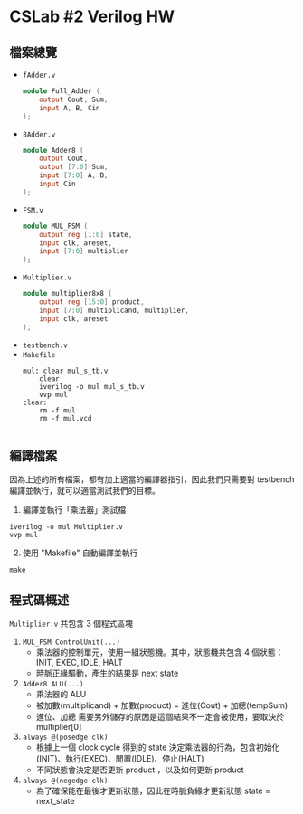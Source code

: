 # CSLab #2 Verilog HW
## 檔案總覽
- `fAdder.v`
    ```verilog
    module Full_Adder (
        output Cout, Sum,
        input A, B, Cin
    );
    ```
- `8Adder.v`
    ```verilog
    module Adder8 (
        output Cout, 
        output [7:0] Sum,
        input [7:0] A, B,
        input Cin
    );
    ```
- `FSM.v`
    ```verilog
    module MUL_FSM (
        output reg [1:0] state,
        input clk, areset, 
        input [7:0] multiplier
    );
    ```
- `Multiplier.v`
    ```verilog
    module multiplier8x8 (
        output reg [15:0] product,
        input [7:0] multiplicand, multiplier,
        input clk, areset
    );
    ```
- `testbench.v`
- `Makefile`
    ```
    mul: clear mul_s_tb.v
        clear
        iverilog -o mul mul_s_tb.v
        vvp mul
    clear:
        rm -f mul
        rm -f mul.vcd
        
    ```

## 編譯檔案
因為上述的所有檔案，都有加上適當的編譯器指引，因此我們只需要對 testbench 編譯並執行，就可以適當測試我們的目標。

1. 編譯並執行「乘法器」測試檔
```
iverilog -o mul Multiplier.v
vvp mul
```
2. 使用 "Makefile" 自動編譯並執行
```
make
```

## 程式碼概述
`Multiplier.v` 共包含 3 個程式區塊

1. `MUL_FSM ControlUnit(...)`
    - 乘法器的控制單元，使用一組狀態機。其中，狀態機共包含 4 個狀態：INIT, EXEC, IDLE, HALT
    - 時脈正緣驅動，產生的結果是 next state
2. `Adder8 ALU(...)`
    - 乘法器的 ALU
    - 被加數(multiplicand) + 加數(product) = 進位(Cout) + 加總(tempSum)
    - 進位、加總 需要另外儲存的原因是這個結果不一定會被使用，要取決於 multiplier[0]
3. `always @(posedge clk)`
   - 根據上一個 clock cycle 得到的 state 決定乘法器的行為，包含初始化(INIT)、執行(EXEC)、閒置(IDLE)、停止(HALT)
   - 不同狀態會決定是否更新 product ，以及如何更新 product
4. `always @(negedge clk)`
   - 為了確保能在最後才更新狀態，因此在時脈負緣才更新狀態 state = next_state 